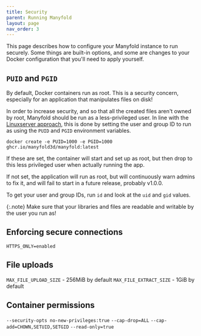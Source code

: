 ```yaml
---
title: Security
parent: Running Manyfold
layout: page
nav_order: 3
---
```


This page describes how to configure your Manyfold instance to run securely. Some things are built-in options, and some are changes to your Docker configuration that you'll need to apply yourself.

## `PUID` and `PGID`

By default, Docker containers run as root. This is a security concern, especially for an application that manipulates files on disk!

In order to increase security, and so that all the created files aren't owned by root, Manyfold should be run as a less-privileged user. In line with the [Linuxserver approach](https://docs.linuxserver.io/general/understanding-puid-and-pgid/), this is done by setting the user and group ID to run as using the `PUID` and `PGID` environment variables.

 `docker create -e PUID=1000 -e PGID=1000 ghcr.io/manyfold3d/manyfold:latest`

If these are set, the container will start and set up as root, but then drop to this less privileged user when actually running the app.

If not set, the application will run as root, but will continuously warn admins to fix it, and will fail to start in a future release, probably v1.0.0.

To get your user and group IDs, run `id` and look at the `uid` and `gid` values.

{:.note}
Make sure that your libraries and files are readable and writable by the user you run as!

## Enforcing secure connections

`HTTPS_ONLY=enabled`

## File uploads

`MAX_FILE_UPLOAD_SIZE` - 256MiB by default
`MAX_FILE_EXTRACT_SIZE` - 1GiB by default

## Container permissions

`--security-opts no-new-privileges:true`
`--cap-drop=ALL`
`--cap-add=CHOWN,SETUID,SETGID`
`--read-only=true`

